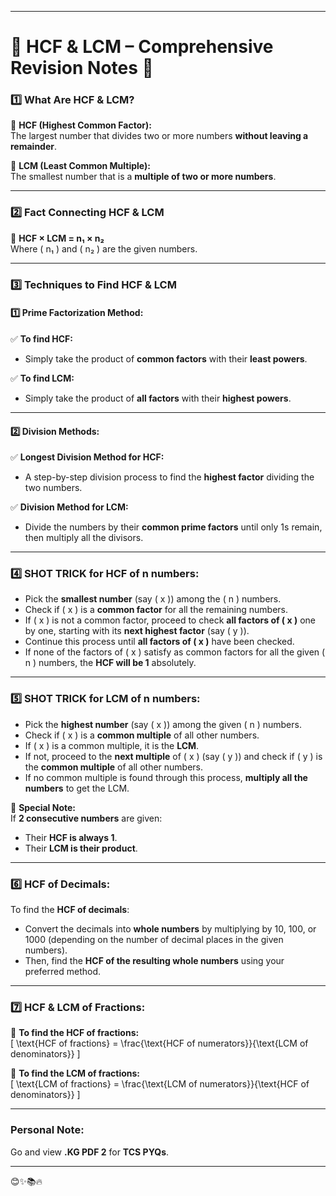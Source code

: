 
---

# **📖 HCF & LCM – Comprehensive Revision Notes** 🎯  

### **1️⃣ What Are HCF & LCM?**  

📌 **HCF (Highest Common Factor):**  
The largest number that divides two or more numbers **without leaving a remainder**.  

📌 **LCM (Least Common Multiple):**  
The smallest number that is a **multiple of two or more numbers**.  

---

### **2️⃣ Fact Connecting HCF & LCM**  

📌 **HCF × LCM = n₁ × n₂**  
Where \( n₁ \) and \( n₂ \) are the given numbers.  

---

### **3️⃣ Techniques to Find HCF & LCM**  

#### **1️⃣ Prime Factorization Method:**  

✅ **To find HCF:**  
- Simply take the product of **common factors** with their **least powers**.  

✅ **To find LCM:**  
- Simply take the product of **all factors** with their **highest powers**.  

---

#### **2️⃣ Division Methods:**  

✅ **Longest Division Method for HCF:**  
- A step-by-step division process to find the **highest factor** dividing the two numbers.  

✅ **Division Method for LCM:**  
- Divide the numbers by their **common prime factors** until only 1s remain, then multiply all the divisors.  

---

### **4️⃣ SHOT TRICK for HCF of n numbers:**  
- Pick the **smallest number** (say \( x \)) among the \( n \) numbers.  
- Check if \( x \) is a **common factor** for all the remaining numbers.  
- If \( x \) is not a common factor, proceed to check **all factors of \( x \)** one by one, starting with its **next highest factor** (say \( y \)).  
- Continue this process until **all factors of \( x \)** have been checked.  
- If none of the factors of \( x \) satisfy as common factors for all the given \( n \) numbers, the **HCF will be 1** absolutely.  

---

### **5️⃣ SHOT TRICK for LCM of n numbers:**  
- Pick the **highest number** (say \( x \)) among the given \( n \) numbers.  
- Check if \( x \) is a **common multiple** of all other numbers.  
- If \( x \) is a common multiple, it is the **LCM**.  
- If not, proceed to the **next multiple** of \( x \) (say \( y \)) and check if \( y \) is the **common multiple** of all other numbers.  
- If no common multiple is found through this process, **multiply all the numbers** to get the LCM.  

📌 **Special Note:**  
If **2 consecutive numbers** are given:  
- Their **HCF is always 1**.  
- Their **LCM is their product**.  

---

### **6️⃣ HCF of Decimals:**  
To find the **HCF of decimals**:  
- Convert the decimals into **whole numbers** by multiplying by 10, 100, or 1000 (depending on the number of decimal places in the given numbers).  
- Then, find the **HCF of the resulting whole numbers** using your preferred method.  

---

### **7️⃣ HCF & LCM of Fractions:**  

📌 **To find the HCF of fractions:**  
\[
\text{HCF of fractions} = \frac{\text{HCF of numerators}}{\text{LCM of denominators}}
\]  

📌 **To find the LCM of fractions:**  
\[
\text{LCM of fractions} = \frac{\text{LCM of numerators}}{\text{HCF of denominators}}
\]  

---

### **Personal Note:**  
Go and view **.KG PDF 2** for **TCS PYQs**.  

---
😊✨📚🔥
